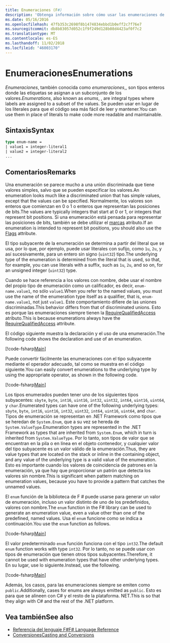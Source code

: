 ```yaml
---
title: Enumeraciones (F#)
description: 'Obtenga información sobre cómo usar las enumeraciones de F # en lugar de literales para hacer que el código más legible y fácil de mantener.'
ms.date: 05/16/2016
ms.openlocfilehash: 47fb353c2698f8b1474834ebbd1b0eff2c7f76e7
ms.sourcegitcommit: db8b83057d052c1f9f249d128b08d4423af0f7c2
ms.translationtype: MT
ms.contentlocale: es-ES
ms.lasthandoff: 11/02/2018
ms.locfileid: "46003170"
---
```

# <a name="enumerations"></a><span data-ttu-id="d33ee-103">Enumeraciones</span><span class="sxs-lookup"><span data-stu-id="d33ee-103">Enumerations</span></span>

<span data-ttu-id="d33ee-104">*Enumeraciones*, también conocida como *enumeraciones*,, son tipos enteros donde las etiquetas se asignan a un subconjunto de los valores.</span><span class="sxs-lookup"><span data-stu-id="d33ee-104">*Enumerations*, also known as *enums*, , are integral types where labels are assigned to a subset of the values.</span></span> <span data-ttu-id="d33ee-105">Se pueden usar en lugar de los literales para que el código sea más fácil de leer y mantener.</span><span class="sxs-lookup"><span data-stu-id="d33ee-105">You can use them in place of literals to make code more readable and maintainable.</span></span>

## <a name="syntax"></a><span data-ttu-id="d33ee-106">Sintaxis</span><span class="sxs-lookup"><span data-stu-id="d33ee-106">Syntax</span></span>

```fsharp
type enum-name =
| value1 = integer-literal1
| value2 = integer-literal2
...
```

## <a name="remarks"></a><span data-ttu-id="d33ee-107">Comentarios</span><span class="sxs-lookup"><span data-stu-id="d33ee-107">Remarks</span></span>

<span data-ttu-id="d33ee-108">Una enumeración se parece mucho a una unión discriminada que tiene valores simples, salvo que se pueden especificar los valores.</span><span class="sxs-lookup"><span data-stu-id="d33ee-108">An enumeration looks much like a discriminated union that has simple values, except that the values can be specified.</span></span> <span data-ttu-id="d33ee-109">Normalmente, los valores son enteros que comienzan en 0 o 1 o enteros que representan las posiciones de bits.</span><span class="sxs-lookup"><span data-stu-id="d33ee-109">The values are typically integers that start at 0 or 1, or integers that represent bit positions.</span></span> <span data-ttu-id="d33ee-110">Si una enumeración está pensada para representar las posiciones de bits, también se debe utilizar el [marcas](xref:System.FlagsAttribute) atributo.</span><span class="sxs-lookup"><span data-stu-id="d33ee-110">If an enumeration is intended to represent bit positions, you should also use the [Flags](xref:System.FlagsAttribute) attribute.</span></span>

<span data-ttu-id="d33ee-111">El tipo subyacente de la enumeración se determina a partir del literal que se usa, por lo que, por ejemplo, puede usar literales con sufijo, como `1u`, `2u`, y así sucesivamente, para un entero sin signo (`uint32`) tipo.</span><span class="sxs-lookup"><span data-stu-id="d33ee-111">The underlying type of the enumeration is determined from the literal that is used, so that, for example, you can use literals with a suffix, such as `1u`, `2u`, and so on, for an unsigned integer (`uint32`) type.</span></span>

<span data-ttu-id="d33ee-112">Cuando se hace referencia a los valores con nombre, debe usar el nombre del propio tipo de enumeración como un calificador, es decir, `enum-name.value1`, no sólo `value1`.</span><span class="sxs-lookup"><span data-stu-id="d33ee-112">When you refer to the named values, you must use the name of the enumeration type itself as a qualifier, that is, `enum-name.value1`, not just `value1`.</span></span> <span data-ttu-id="d33ee-113">Este comportamiento difiere de las uniones discriminadas.</span><span class="sxs-lookup"><span data-stu-id="d33ee-113">This behavior differs from that of discriminated unions.</span></span> <span data-ttu-id="d33ee-114">Esto es porque las enumeraciones siempre tienen la [RequireQualifiedAccess](https://msdn.microsoft.com/library/8b9b6ade-0471-4413-ac5d-638cd0de5f15) atributo.</span><span class="sxs-lookup"><span data-stu-id="d33ee-114">This is because enumerations always have the [RequireQualifiedAccess](https://msdn.microsoft.com/library/8b9b6ade-0471-4413-ac5d-638cd0de5f15) attribute.</span></span>

<span data-ttu-id="d33ee-115">El código siguiente muestra la declaración y el uso de una enumeración.</span><span class="sxs-lookup"><span data-stu-id="d33ee-115">The following code shows the declaration and use of an enumeration.</span></span>

[!code-fsharp[Main](../../../samples/snippets/fsharp/lang-ref-1/snippet2101.fs)]

<span data-ttu-id="d33ee-116">Puede convertir fácilmente las enumeraciones con el tipo subyacente mediante el operador adecuado, tal como se muestra en el código siguiente.</span><span class="sxs-lookup"><span data-stu-id="d33ee-116">You can easily convert enumerations to the underlying type by using the appropriate operator, as shown in the following code.</span></span>

[!code-fsharp[Main](../../../samples/snippets/fsharp/lang-ref-1/snippet2102.fs)]

<span data-ttu-id="d33ee-117">Los tipos enumerados pueden tener uno de los siguientes tipos subyacentes: `sbyte`, `byte`, `int16`, `uint16`, `int32`, `uint32`, `int64`, `uint16`, `uint64`, y `char`.</span><span class="sxs-lookup"><span data-stu-id="d33ee-117">Enumerated types can have one of the following underlying types: `sbyte`, `byte`, `int16`, `uint16`, `int32`, `uint32`, `int64`, `uint16`, `uint64`, and `char`.</span></span> <span data-ttu-id="d33ee-118">Tipos de enumeración se representan en .NET Framework como tipos que se heredan de `System.Enum`, que a su vez se hereda de `System.ValueType`.</span><span class="sxs-lookup"><span data-stu-id="d33ee-118">Enumeration types are represented in the .NET Framework as types that are inherited from `System.Enum`, which in turn is inherited from `System.ValueType`.</span></span> <span data-ttu-id="d33ee-119">Por lo tanto, son tipos de valor que se encuentran en la pila o en línea en el objeto contenedor, y cualquier valor del tipo subyacente es un valor válido de la enumeración.</span><span class="sxs-lookup"><span data-stu-id="d33ee-119">Thus, they are value types that are located on the stack or inline in the containing object, and any value of the underlying type is a valid value of the enumeration.</span></span> <span data-ttu-id="d33ee-120">Esto es importante cuando los valores de coincidencia de patrones en la enumeración, ya que hay que proporcionar un patrón que detecta los valores sin nombre.</span><span class="sxs-lookup"><span data-stu-id="d33ee-120">This is significant when pattern matching on enumeration values, because you have to provide a pattern that catches the unnamed values.</span></span>

<span data-ttu-id="d33ee-121">El `enum` función de la biblioteca de F # puede usarse para generar un valor de enumeración, incluso un valor distinto de uno de los predefinidos, valores con nombre.</span><span class="sxs-lookup"><span data-stu-id="d33ee-121">The `enum` function in the F# library can be used to generate an enumeration value, even a value other than one of the predefined, named values.</span></span> <span data-ttu-id="d33ee-122">Usa el `enum` funcione como se indica a continuación.</span><span class="sxs-lookup"><span data-stu-id="d33ee-122">You use the `enum` function as follows.</span></span>

[!code-fsharp[Main](../../../samples/snippets/fsharp/lang-ref-1/snippet2103.fs)]

<span data-ttu-id="d33ee-123">El valor predeterminado `enum` función funciona con el tipo `int32`.</span><span class="sxs-lookup"><span data-stu-id="d33ee-123">The default `enum` function works with type `int32`.</span></span> <span data-ttu-id="d33ee-124">Por lo tanto, no se puede usar con tipos de enumeración que tienen otros tipos subyacentes.</span><span class="sxs-lookup"><span data-stu-id="d33ee-124">Therefore, it cannot be used with enumeration types that have other underlying types.</span></span> <span data-ttu-id="d33ee-125">En su lugar, use lo siguiente.</span><span class="sxs-lookup"><span data-stu-id="d33ee-125">Instead, use the following.</span></span>

[!code-fsharp[Main](../../../samples/snippets/fsharp/lang-ref-1/snippet2104.fs)]

<span data-ttu-id="d33ee-126">Además, los casos, para las enumeraciones siempre se emiten como `public`.</span><span class="sxs-lookup"><span data-stu-id="d33ee-126">Additionally, cases for enums are always emitted as `public`.</span></span> <span data-ttu-id="d33ee-127">Esto es para que se alineen con C# y el resto de la plataforma. NET.</span><span class="sxs-lookup"><span data-stu-id="d33ee-127">This is so that they align with C# and the rest of the .NET platform.</span></span>

## <a name="see-also"></a><span data-ttu-id="d33ee-128">Vea también</span><span class="sxs-lookup"><span data-stu-id="d33ee-128">See also</span></span>

- [<span data-ttu-id="d33ee-129">Referencia del lenguaje F#</span><span class="sxs-lookup"><span data-stu-id="d33ee-129">F# Language Reference</span></span>](index.md)
- [<span data-ttu-id="d33ee-130">Conversiones</span><span class="sxs-lookup"><span data-stu-id="d33ee-130">Casting and Conversions</span></span>](casting-and-conversions.md)
